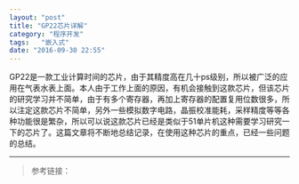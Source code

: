 ```yaml
---
layout: "post"
title: "GP22芯片详解"
category: "程序开发"
tags:   "嵌入式"
date: "2016-09-30 22:55"
---
```



GP22是一款工业计算时间的芯片，由于其精度高在几十ps级别，所以被广泛的应用在气表水表上面。本人由于工作上面的原因，有机会接触到这款芯片，但该芯片的研究学习并不简单，由于有多个寄存器，再加上寄存器的配置复用位数很多，所以注定这款芯片不简单，另外一些模拟数字电路，晶振校准能耗，采样精度等等各种功能很是繁杂，所以可以说这款芯片已经是类似于51单片机这种需要学习研究一下的芯片了。这篇文章将不断地总结记录，在使用这种芯片的重点，已经一些问题的总结。


<!-- more -->


***

> 参考链接：
> 
